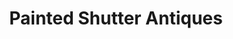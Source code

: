 ---
title: "Painted Shutter Antiques"
url: /new-britain/painted-shutter-antiques/
shop: furniture
---